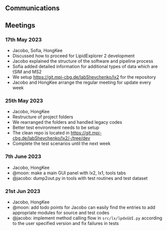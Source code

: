 Communications
--

## Meetings
### 17th May 2023
* Jacobo, Sofia, HongKee
* Discussed how to proceed for LipidExplorer 2 development
* Jacobo explained the structure of the software and pipeline process
* Sofia added detailed information for additional types of data which are tSIM and MS2
* We setup https://git.mpi-cbg.de/labShevchenko/lx2 for the repository
* Jacobo and HongKee arrange the regular meeting for update every week


### 25th May 2023
* Jacobo, HongKee
* Restructure of project folders
* We rearranged the folders and handled legacy codes
* Better test environment needs to be setup
* The clean repo is located in https://git.mpi-cbg.de/labShevchenko/lx2/-/tree/dev
* Complete the test scenarios until the next week


### 7th June 2023
* Jacobo, HongKee
* @moon: make a main GUI panel with lx2, lx1, tools tabs
* @jacobo: dump2out.py in tools with test routines and test dataset


### 21st Jun 2023
* Jacobo, HongKee
* @moon: add todo points for Jacobo can easily find the entries to add appropriate modules for source and test codes
* @jacobo: implement method calling flow in `src/lx/lpdxGUI.py` according to the user specified version and fix failures in tests 
